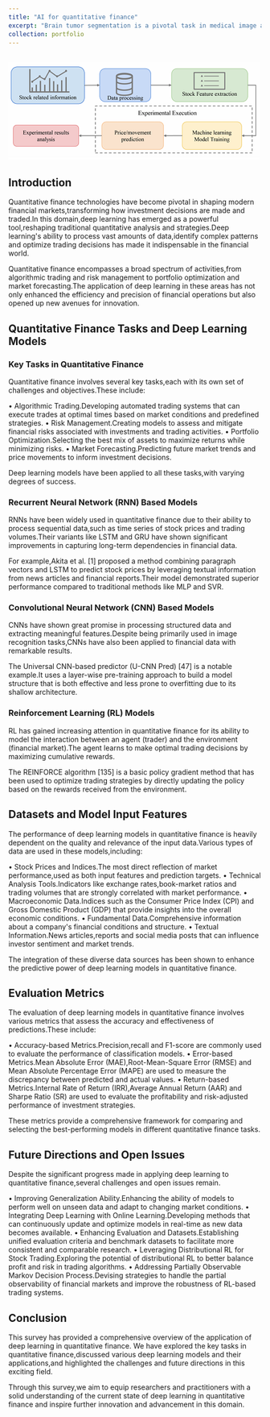 ```yaml
---
title: "AI for quantitative finance"
excerpt: "Brain tumor segmentation is a pivotal task in medical image analysis with profound implications for diagnosis, treatment planning, and assessment of therapeutic outcomes. Accurate identification and delineation of tumors from surrounding healthy tissues are crucial for neurosurgeons to determine the extent of the disease and plan interventions effectively. Magnetic resonance imaging (MRI) has emerged as the primary modality for brain tumor segmentation due to its exceptional contrast resolution and multi-dimensional capabilities.<br/><img src='/images/Quant.png'>"
collection: portfolio
---
```



<br/><img src='/images/Quant.png'>


## Introduction

Quantitative finance technologies have become pivotal in shaping modern financial markets,transforming how investment decisions are made and traded.In this domain,deep learning has emerged as a powerful tool,reshaping traditional quantitative analysis and strategies.Deep learning's ability to process vast amounts of data,identify complex patterns and optimize trading decisions has made it indispensable in the financial world.

Quantitative finance encompasses a broad spectrum of activities,from algorithmic trading and risk management to portfolio optimization and market forecasting.The application of deep learning in these areas has not only enhanced the efficiency and precision of financial operations but also opened up new avenues for innovation.

## Quantitative Finance Tasks and Deep Learning Models

### Key Tasks in Quantitative Finance

Quantitative finance involves several key tasks,each with its own set of challenges and objectives.These include:

• Algorithmic Trading.Developing automated trading systems that can execute trades at optimal times based on market conditions and predefined strategies.
• Risk Management.Creating models to assess and mitigate financial risks associated with investments and trading activities.
• Portfolio Optimization.Selecting the best mix of assets to maximize returns while minimizing risks.
• Market Forecasting.Predicting future market trends and price movements to inform investment decisions.

Deep learning models have been applied to all these tasks,with varying degrees of success.

### Recurrent Neural Network (RNN) Based Models

RNNs have been widely used in quantitative finance due to their ability to process sequential data,such as time series of stock prices and trading volumes.Their variants like LSTM and GRU have shown significant improvements in capturing long-term dependencies in financial data.

For example,Akita et al. [1] proposed a method combining paragraph vectors and LSTM to predict stock prices by leveraging textual information from news articles and financial reports.Their model demonstrated superior performance compared to traditional methods like MLP and SVR.

### Convolutional Neural Network (CNN) Based Models

CNNs have shown great promise in processing structured data and extracting meaningful features.Despite being primarily used in image recognition tasks,CNNs have also been applied to financial data with remarkable results.

The Universal CNN-based predictor (U-CNN Pred) [47] is a notable example.It uses a layer-wise pre-training approach to build a model structure that is both effective and less prone to overfitting due to its shallow architecture.

### Reinforcement Learning (RL) Models

RL has gained increasing attention in quantitative finance for its ability to model the interaction between an agent (trader) and the environment (financial market).The agent learns to make optimal trading decisions by maximizing cumulative rewards.

The REINFORCE algorithm [135] is a basic policy gradient method that has been used to optimize trading strategies by directly updating the policy based on the rewards received from the environment.

## Datasets and Model Input Features

The performance of deep learning models in quantitative finance is heavily dependent on the quality and relevance of the input data.Various types of data are used in these models,including:

• Stock Prices and Indices.The most direct reflection of market performance,used as both input features and prediction targets.
• Technical Analysis Tools.Indicators like exchange rates,book-market ratios and trading volumes that are strongly correlated with market performance.
• Macroeconomic Data.Indices such as the Consumer Price Index (CPI) and Gross Domestic Product (GDP) that provide insights into the overall economic conditions.
• Fundamental Data.Comprehensive information about a company's financial conditions and structure.
• Textual Information.News articles,reports and social media posts that can influence investor sentiment and market trends.

The integration of these diverse data sources has been shown to enhance the predictive power of deep learning models in quantitative finance.

## Evaluation Metrics

The evaluation of deep learning models in quantitative finance involves various metrics that assess the accuracy and effectiveness of predictions.These include:

• Accuracy-based Metrics.Precision,recall and F1-score are commonly used to evaluate the performance of classification models.
• Error-based Metrics.Mean Absolute Error (MAE),Root-Mean-Square Error (RMSE) and Mean Absolute Percentage Error (MAPE) are used to measure the discrepancy between predicted and actual values.
• Return-based Metrics.Internal Rate of Return (IRR),Average Annual Return (AAR) and Sharpe Ratio (SR) are used to evaluate the profitability and risk-adjusted performance of investment strategies.

These metrics provide a comprehensive framework for comparing and selecting the best-performing models in different quantitative finance tasks.

## Future Directions and Open Issues

Despite the significant progress made in applying deep learning to quantitative finance,several challenges and open issues remain.

• Improving Generalization Ability.Enhancing the ability of models to perform well on unseen data and adapt to changing market conditions.
• Integrating Deep Learning with Online Learning.Developing methods that can continuously update and optimize models in real-time as new data becomes available.
• Enhancing Evaluation and Datasets.Establishing unified evaluation criteria and benchmark datasets to facilitate more consistent and comparable research.
• Leveraging Distributional RL for Stock Trading.Exploring the potential of distributional RL to better balance profit and risk in trading algorithms.
• Addressing Partially Observable Markov Decision Process.Devising strategies to handle the partial observability of financial markets and improve the robustness of RL-based trading systems.

## Conclusion

This survey has provided a comprehensive overview of the application of deep learning in quantitative finance. We have explored the key tasks in quantitative finance,discussed various deep learning models and their applications,and highlighted the challenges and future directions in this exciting field.

Through this survey,we aim to equip researchers and practitioners with a solid understanding of the current state of deep learning in quantitative finance and inspire further innovation and advancement in this domain.
